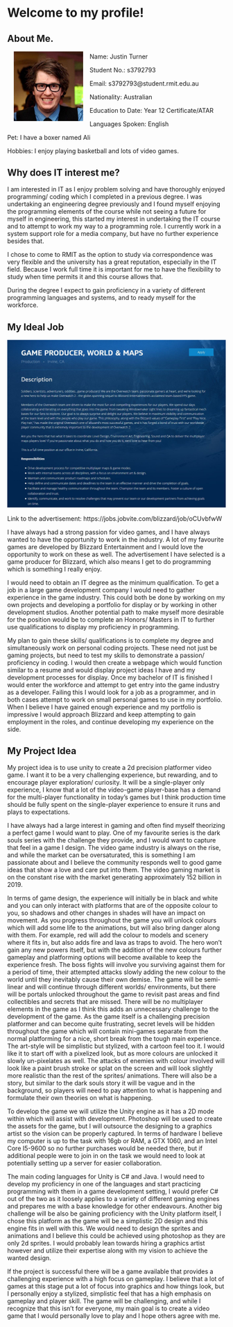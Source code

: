 <head>
  <h1>
    Welcome to my profile!
  </h1>
</head>

<body>
  <h2>
    About Me.
  </h2>
  <p><img style="padding: 0 15px; float: left;" src=GithubProfile.JPG width="160" height="160"/></p>
  <p style ="margin-top: 20px;"></p>
  <p>Name: Justin Turner </p>
  <p>Student No.: s3792793 </p>
  <p>Email: s3792793@student.rmit.edu.au</p>
  <p>Nationality: Australian</p>
  <p>Education to Date: Year 12 Certificate/ATAR</p>
  <p>Languages Spoken: English</p>
  <p>Pet: I have a boxer named Ali</p>
  <p>Hobbies: I enjoy playing basketball and lots of video games.</p>
  <p></p>
  <h2>
    Why does IT interest me?
    </h2>
  <p>I am interested in IT as I enjoy problem solving and have thoroughly enjoyed 
    programming/ coding which I completed in a previous degree. I was undertaking 
    an engineering degree previously and I found myself enjoying the programming 
    elements of the course while not seeing a future for myself in engineering, 
    this started my interest in undertaking the IT course and to attempt to work 
    my way to a programming role. I currently work in a system support role for a 
    media company, but have no further experience besides that.</p>
  <p>I chose to come to RMIT as the option to study via correspondence was very 
    flexible and the university has a great reputation, especially in the IT field. 
    Because I work full time it is important for me to have the flexibility to study 
    when time permits it and this course allows that.</p>
  <p>During the degree I expect to gain proficiency in a variety of different 
    programming languages and systems, and to ready myself for the workforce.</p>
    <h2>
      My Ideal Job
      </h2>
    <p></p>
    <p><img src=IdealJob.JPG/></p>
    <p>Link to the advertisement: https://jobs.jobvite.com/blizzard/job/oCUvbfwW</p>
    <p>I have always had a strong passion for video games, and I have always 
    wanted to have the opportunity to work in the industry. A lot of my favourite 
    games are developed by Blizzard Entertainment and I would love the opportunity 
    to work on these as well. The advertisement I have selected is a game producer 
    for Blizzard, which also means I get to do programming which is something I 
    really enjoy.</p>
    <p>I would need to obtain an IT degree as the minimum qualification. To get 
    a job in a large game development company I would need to gather experience 
    in the game industry. This could both be done by working on my own projects 
    and developing a portfolio for display or by working in other development 
    studios. Another potential path to make myself more desirable for the position 
    would be to complete an Honors/ Masters in IT to further use qualifications 
    to display my proficiency in programming.</p>
    <p>My plan to gain these skills/ qualifications is to complete my degree and 
    simultaneously work on personal coding projects. These need not just be 
    gaming projects, but need to test my skills to demonstrate a passion/ 
    proficiency in coding. I would then create a webpage which would function 
    similar to a resume and would display project ideas I have and my development
    processes for display. Once my bachelor of IT is finished I would enter the 
    workforce and attempt to get entry into the game industry as a developer. 
    Failing this I would look for a job as a programmer, and in both cases attempt 
    to work on small personal games to use in my portfolio. When I believe I have 
    gained enough experience and my portfolio is impressive I would approach 
    Blizzard and keep attempting to gain employment in the roles, and continue 
    developing my experience on the side.</p>
    <p></p>
    <h2>
      My Project Idea
      </h2>
    <p>My project idea is to use unity to create a 2d precision platformer video
    game. I want it to be a very challenging experience, but rewarding, and to 
    encourage player exploration/ curiosity. It will be a single-player only 
    experience, I know that a lot of the video-game player-base has a demand 
    for the multi-player functionality in today’s games but I think production 
    time should be fully spent on the single-player experience to ensure it runs 
    and plays to expectations.</p>
    <p>I have always had a large interest in gaming and often find myself theorizing
    a perfect game I would want to play. One of my favourite series is the dark 
    souls series with the challenge they provide, and I would want to capture that 
    feel in a game I design. The video game industry is always on the rise, and 
    while the market can be oversaturated, this is something I am passionate about 
    and I believe the community responds well to good game ideas that show a love 
    and care put into them. The video gaming market is on the constant rise with 
    the market generating approximately 152 billion in 2019.</p>
    <p>In terms of game design, the experience will initially be in black and 
    white and you can only interact with platforms that are of the opposite colour 
    to you, so shadows and other changes in shades will have an impact on movement. 
    As you progress throughout the game you will unlock colours which will add some 
    life to the animations, but will also bring danger along with them. For example,
    red will add the colour to models and scenery where it fits in, but also adds 
    fire and lava as traps to avoid. The hero won’t gain any new powers itself, 
    but with the addition of the new colours further gameplay and platforming 
    options will become available to keep the experience fresh. The boss fights 
    will involve you surviving against them for a period of time, their attempted 
    attacks slowly adding the new colour to the world until they inevitably cause 
    their own demise. The game will be semi-linear and will continue through 
    different worlds/ environments, but there will be portals unlocked throughout 
    the game to revisit past areas and find collectibles and secrets that are 
    missed. There will be no multiplayer elements in the game as I think this adds 
    an unnecessary challenge to the development of the game. As the game itself is 
    a challenging precision platformer and can become quite frustrating, secret 
    levels will be hidden throughout the game which will contain mini-games separate
    from the normal platforming for a nice, short break from the tough main 
    experience. The art-style will be simplistic but stylized, with a cartoon feel 
    too it. I would like it to start off with a pixelized look, but as more colours
    are unlocked it slowly un-pixelates as well. The attacks of enemies with colour 
    involved will look like a paint brush stroke or splat on the screen and will 
    look slightly more realistic than the rest of the sprites/ animations. There 
    will also be a story, but similar to the dark souls story it will be vague and 
    in the background, so players will need to pay attention to what is happening 
    and formulate their own theories on what is happening.</p>
    <p>To develop the game we will utilize the Unity engine as it has a 2D mode 
    within which will assist with development. Photoshop will be used to create 
    the assets for the game, but I will outsource the designing to a graphics 
    artist so the vision can be properly captured. In terms of hardware I believe 
    my computer is up to the task with 16gb or RAM, a GTX 1060, and an Intel 
    Core I5-9600 so no further purchases would be needed there, but if additional
    people were to join in on the task we would need to look at potentially 
    setting up a server for easier collaboration.</p>
    <p>The main coding languages for Unity is C# and Java. I would need to develop 
    my proficiency in one of the languages and start practicing programming with 
    them in a game development setting, I would prefer C# out of the two as it 
    loosely applies to a variety of different gaming engines and prepares me 
    with a base knowledge for other endeavours. Another big challenge will be 
    also be gaining proficiency with the Unity platform itself, I chose this 
    platform as the game will be a simplistic 2D design and this engine fits 
    in well with this. We would need to design the sprites and animations and 
    I believe this could be achieved using photoshop as they are only 2d sprites. 
    I would probably lean towards hiring a graphics artist however and utilize 
    their expertise along with my vision to achieve the wanted design.</p>
    <p>If the project is successful there will be a game available that provides 
    a challenging experience with a high focus on gameplay. I believe that a lot 
    of games at this stage put a lot of focus into graphics and how things look, 
    but I personally enjoy a stylized, simplistic feel that has a high emphasis 
    on gameplay and player skill. The game will be challenging, and while I 
    recognize that this isn’t for everyone, my main goal is to create a video game 
    that I would personally love to play and I hope others agree with me.</p>
